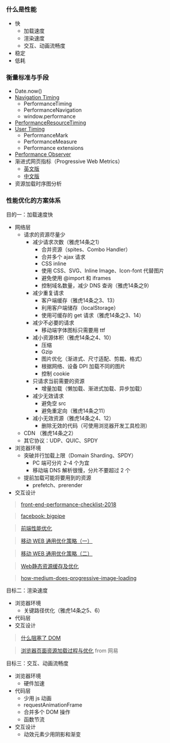 ### 什么是性能
- 快
  + 加载速度
  + 渲染速度
  + 交互、动画流畅度
- 稳定
- 低耗

### 衡量标准与手段

- Date.now()
- [Navigation Timing](https://www.w3.org/TR/navigation-timing/#sec-navigation-timing-interface)
  + PerformanceTiming
  + PerformanceNavigation
  + window.performance
- [PerformanceResourceTiming](https://www.w3.org/TR/resource-timing/)
- [User Timing](https://www.w3.org/TR/user-timing/)
  + PerformanceMark
  + PerformanceMeasure
  + Performance extensions
- [Performance Observer](https://github.com/bison1994/JavaScript-Sketches/blob/master/Client/Observer.md)
- 渐进式网页指标（Progressive Web Metrics）
  + [英文版](https://codeburst.io/performance-metrics-whats-this-all-about-1128461ad6b)
  + [中文版](https://llp0574.github.io/2017/10/19/performance-metrics-whats-this-all-about/)
- 资源加载时序图分析


### 性能优化的方案体系

目的一：加载速度快
- 网络层
  + 请求的资源尽量少
    - 减少请求次数（雅虎14条之1）
      + 合并资源（spites、Combo Handler）
      + 合并多个 ajax 请求
      + CSS inline
      + 使用 CSS、SVG、Inline Image、Icon-font 代替图片
      + 避免使用 @import 和 iframes
      + 控制域名数量，减少 DNS 查询（雅虎14条之9）
    - 减少重复请求
      + 客户端缓存（雅虎14条之3、13）
      + 利用客户端储存（localStorage）
      + 使用可缓存的 get 请求（雅虎14条之3、14）
    - 减少不必要的请求
      + 移动端字体图标只需要用 ttf
    - 减小资源体积（雅虎14条之4、10）
      + 压缩
      + Gzip
      + 图片优化（渐进式、尺寸适配、剪裁、格式）
      + 根据网络、设备 DPI 加载不同的图片
      + 控制 cookie
    - 只请求当前需要的资源
      + 增量加载（懒加载、渐进式加载、异步加载）
    - 减少无效请求
      + 避免空 src
      + 避免重定向（雅虎14条之11）
    - 减小无效资源（雅虎14条之4、12）
      + 删除无效的代码（可使用浏览器开发工具检测）
  + CDN （雅虎14条之2）
  + 其它协议：UDP、QUIC、SPDY
- 浏览器环境
  + 突破并行加载上限（Domain Sharding、SPDY）
    - PC 端可分片 2-4 个为宜
    - 移动端 DNS 解析很慢，分片不要超过 2 个
  + 提前加载可能将要用到的资源
    - prefetch、prerender
- 交互设计

> [front-end-performance-checklist-2018](https://www.smashingmagazine.com/2018/01/front-end-performance-checklist-2018-pdf-pages/)

> [facebook: bigpipe](https://www.facebook.com/notes/facebook-engineering/bigpipe-pipelining-web-pages-for-high-performance/389414033919/)

> [前端性能优化](https://juejin.im/post/59ff2dbe5188254dd935c8ab)

> [移动 WEB 通用优化策略（一）](http://web.jobbole.com/85673/)

> [移动 WEB 通用优化策略（二）](http://web.jobbole.com/87524/)

> [Web静态资源缓存及优化](https://juejin.im/post/5a098b5bf265da431a42b227)

> [how-medium-does-progressive-image-loading](https://medium.com/@jmperezperez/how-medium-does-progressive-image-loading-fd1e4dc1ee3d)

目标二：渲染速度

- 浏览器环境
  + 关键路径优化（雅虎14条之5、6）
- 代码层
- 交互设计

> [什么阻塞了 DOM](https://juejin.im/post/587f4afb61ff4b00651b3c18)

> [浏览器页面资源加载过程与优化](https://juejin.im/post/5a4ed917f265da3e317df515) from 网易


目标三：交互、动画流畅度

- 浏览器环境
  + 硬件加速
- 代码层
  + 少用 js 动画
  + requestAnimationFrame
  + 合并多个 DOM 操作
  + 函数节流
- 交互设计
  + 动效元素少用阴影和渐变